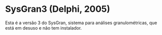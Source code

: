 # SysGran3 (Delphi, 2005)

Esta é a versão 3 do SysGran, sistema para análises granulométricas, que está em desuso e não tem instalador.
